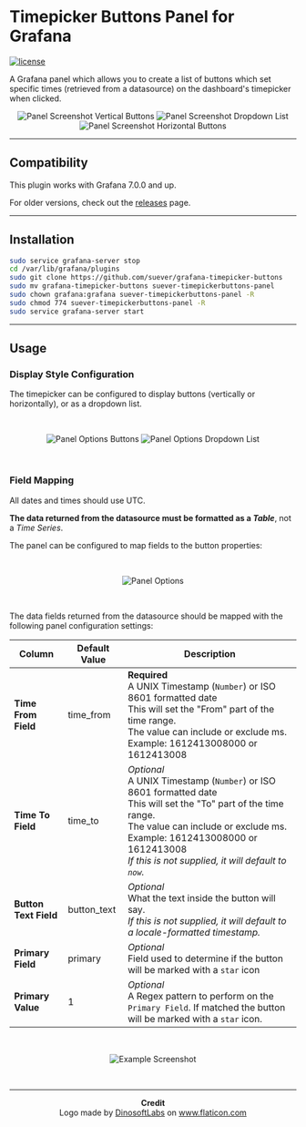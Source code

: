 # Timepicker Buttons Panel for Grafana
[![license](https://img.shields.io/github/license/mashape/apistatus.svg)]()

A Grafana panel which allows you to create a list of buttons which set specific times (retrieved from a datasource) on the dashboard's timepicker when clicked.

<p align="center">
	<img alt="Panel Screenshot Vertical Buttons" src="https://i.imgur.com/ft77DQM.png"/>
	<img alt="Panel Screenshot Dropdown List" src="https://i.imgur.com/1XvGim1.png"/>
	<img alt="Panel Screenshot Horizontal Buttons" src="https://i.imgur.com/qUAIQF9.png"/>
</p>

--------

## Compatibility

This plugin works with Grafana 7.0.0 and up.

For older versions, check out the [releases](https://github.com/suever/grafana-timepicker-buttons/releases) page.

--------

## Installation

```bash
sudo service grafana-server stop
cd /var/lib/grafana/plugins
sudo git clone https://github.com/suever/grafana-timepicker-buttons
sudo mv grafana-timepicker-buttons suever-timepickerbuttons-panel
sudo chown grafana:grafana suever-timepickerbuttons-panel -R
sudo chmod 774 suever-timepickerbuttons-panel -R
sudo service grafana-server start
```

--------

## Usage

### Display Style Configuration
The timepicker can be configured to display buttons (vertically or horizontally), or as a dropdown list.

<br>
<p align="center">
  <img alt="Panel Options Buttons" src="https://i.imgur.com/9wuLCiW.png"/>
  <img alt="Panel Options Dropdown List" src="https://i.imgur.com/glaCfLy.png"/>
</p>
<br>

### Field Mapping
All dates and times should use UTC.

**The data returned from the datasource must be formatted as a _Table_**, not a _Time Series_.

The panel can be configured to map fields to the button properties:

<br>
<p align="center">
  <img alt="Panel Options" src="https://i.imgur.com/IioqIhH.png"/>
</p>
<br>

The data fields returned from the datasource should be mapped with the following panel configuration settings:

| Column               | Default Value | Description                                                                                                                                         |
|----------------------|---------------|-----------------------------------------------------------------------------------------------------------------------------------------------------|
| **Time From Field**   | time_from    | **Required**<br>A UNIX Timestamp (`Number`) or ISO 8601 formatted date<br>This will set the "From" part of the time range.<br>The value can include or exclude ms. Example: 1612413008000 or 1612413008  |
| **Time To Field**     | time_to      | _Optional_<br>A UNIX Timestamp (`Number`) or ISO 8601 formatted date<br>This will set the "To" part of the time range.  <br>The value can include or exclude ms. Example: 1612413008000 or 1612413008<br>_If this is not supplied, it will default to `now`._ |
| **Button Text Field** | button_text  | _Optional_<br>What the text inside the button will say.<br>_If this is not supplied, it will default to a locale-formatted timestamp._              |
| **Primary Field**     | primary      | _Optional_<br>Field used to determine if the button will be marked with a `star` icon                                                         |
| **Primary Value**     | 1            | _Optional_<br>A Regex pattern to perform on the `Primary Field`. If matched the button will be marked with a `star` icon.                                                         |

<br>

<p align="center">
  <img alt="Example Screenshot" src="https://i.imgur.com/EbL6oMv.png"/>
</p>

<br>

--------

<p align="center">
	<b>Credit</b><br>
	Logo made by <a href="https://flaticon.com/authors/dinosoftlabs">DinosoftLabs</a> on <a href="https://flaticon.com">www.flaticon.com</a>
</p>
